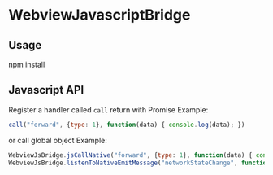 WebviewJavascriptBridge
=======================

## Usage
npm install

## Javascript API
Register a handler called `call` return with Promise
Example:
```javascript
call("forward", {type: 1}, function(data) { console.log(data); })
```
or
call global object
Example:
```javascript
WebviewJsBridge.jsCallNative("forward", {type: 1}, function(data) { console.log(data); })
WebviewJsBridge.listenToNativeEmitMessage("networkStateChange", function(data) { console.log('network type: ' + data.networkType); })
```